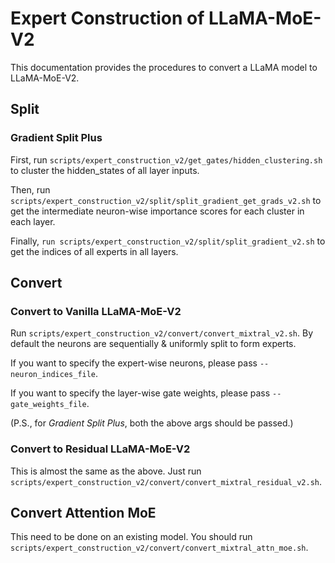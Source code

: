 # Expert Construction of LLaMA-MoE-V2

This documentation provides the procedures to convert a LLaMA model to LLaMA-MoE-V2.

## Split

### Gradient Split Plus

First, run `scripts/expert_construction_v2/get_gates/hidden_clustering.sh` to cluster the hidden_states of all layer inputs.

Then, run `scripts/expert_construction_v2/split/split_gradient_get_grads_v2.sh` to get the intermediate neuron-wise importance scores for each cluster in each layer.

Finally, `run scripts/expert_construction_v2/split/split_gradient_v2.sh` to get the indices of all experts in all layers.

## Convert

### Convert to Vanilla LLaMA-MoE-V2

Run `scripts/expert_construction_v2/convert/convert_mixtral_v2.sh`. By default the neurons are sequentially & uniformly split to form experts.

If you want to specify the expert-wise neurons, please pass `--neuron_indices_file`.

If you want to specify the layer-wise gate weights, please pass `--gate_weights_file`.

(P.S., for *Gradient Split Plus*, both the above args should be passed.)

### Convert to Residual LLaMA-MoE-V2

This is almost the same as the above. Just run `scripts/expert_construction_v2/convert/convert_mixtral_residual_v2.sh`.

## Convert Attention MoE

This need to be done on an existing model. You should run `scripts/expert_construction_v2/convert/convert_mixtral_attn_moe.sh`.

